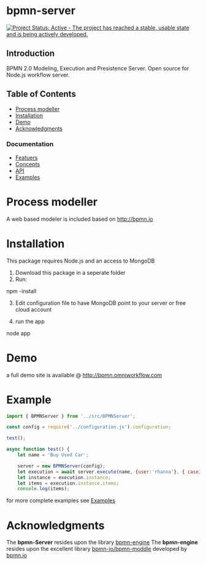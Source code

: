 bpmn-server
===========

[![Project Status: Active - The project has reached a stable, usable state and is being actively developed.](http://www.repostatus.org/badges/latest/active.svg)](http://www.repostatus.org/#active)

## Introduction
BPMN 2.0 Modeling, Execution and Presistence Server. Open source for Node.js workflow server.

## Table of Contents
- [Process modeller](#process-modeller)
- [Installation](#Installation)
- [Demo](#Demo)
- [Acknowledgments](#acknowledgments)

### Documentation
- [Featuers](./docs/features.md)
- [Concepts](./docs/concepts.md)
- [API](/docs/API.md)
- [Examples](./docs/example.md)

# Process modeller

A web based modeler is included based on http://bpmn.io 

# Installation

This package requires Node.js and an access to MongoDB 

1) Download this package in a seperate folder
2) Run:

npm -install

3) Edit configuration file to have MongoDB point to your server or free cloud account

4) run the app

node app

# Demo

a full demo site is available @ http://bpmn.omniworkflow.com

# Example

```javascript
import { BPMNServer } from '../src/BPMNServer';

const config = require('../configuration.js').configuration;

test();

async function test() {
    let name = 'Buy Used Car';

    server = new BPMNServer(config);
    let execution = await server.execute(name, {user:'rhanna'}, { caseId: 999 });
    let instance = execution.instance;
    let items = execution.instance.items;
    console.log(items);

```
for more complete examples see [Examples](./docs/example.md)

# Acknowledgments

The **bpmn-Server** resides upon the library [bpmn-engine](https://github.com/paed01/bpmn-engine) 
The **bpmn-engine** resides upon the excellent library [bpmn-io/bpmn-moddle](https://github.com/bpmn-io/bpmn-moddle) developed by [bpmn.io](http://bpmn.io/)
